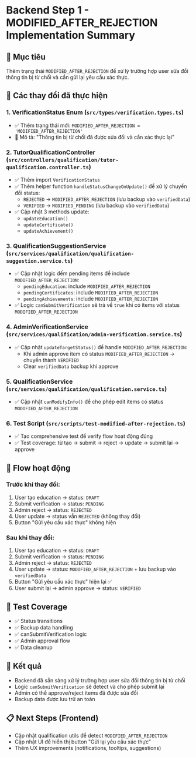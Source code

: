 # Backend Step 1 - MODIFIED_AFTER_REJECTION Implementation Summary

## 🎯 Mục tiêu

Thêm trạng thái `MODIFIED_AFTER_REJECTION` để xử lý trường hợp user sửa đổi thông tin bị từ chối và cần gửi lại yêu cầu xác thực.

## 📝 Các thay đổi đã thực hiện

### 1. **VerificationStatus Enum** (`src/types/verification.types.ts`)

- ✅ Thêm trạng thái mới: `MODIFIED_AFTER_REJECTION = 'MODIFIED_AFTER_REJECTION'`
- 📝 Mô tả: "Thông tin bị từ chối đã được sửa đổi và cần xác thực lại"

### 2. **TutorQualificationController** (`src/controllers/qualification/tutor-qualification.controller.ts`)

- ✅ Thêm import `VerificationStatus`
- ✅ Thêm helper function `handleStatusChangeOnUpdate()` để xử lý chuyển đổi status:
  - `REJECTED` → `MODIFIED_AFTER_REJECTION` (lưu backup vào `verifiedData`)
  - `VERIFIED` → `MODIFIED_PENDING` (lưu backup vào `verifiedData`)
- ✅ Cập nhật 3 methods update:
  - `updateEducation()`
  - `updateCertificate()`
  - `updateAchievement()`

### 3. **QualificationSuggestionService** (`src/services/qualification/qualification-suggestion.service.ts`)

- ✅ Cập nhật logic đếm pending items để include `MODIFIED_AFTER_REJECTION`:
  - `pendingEducation`: include `MODIFIED_AFTER_REJECTION`
  - `pendingCertificates`: include `MODIFIED_AFTER_REJECTION`
  - `pendingAchievements`: include `MODIFIED_AFTER_REJECTION`
- ✅ Logic `canSubmitVerification` sẽ trả về `true` khi có items với status `MODIFIED_AFTER_REJECTION`

### 4. **AdminVerificationService** (`src/services/qualification/admin-verification.service.ts`)

- ✅ Cập nhật `updateTargetStatus()` để handle `MODIFIED_AFTER_REJECTION`:
  - Khi admin approve item có status `MODIFIED_AFTER_REJECTION` → chuyển thành `VERIFIED`
  - Clear `verifiedData` backup khi approve

### 5. **QualificationService** (`src/services/qualification/qualification.service.ts`)

- ✅ Cập nhật `canModifyInfo()` để cho phép edit items có status `MODIFIED_AFTER_REJECTION`

### 6. **Test Script** (`src/scripts/test-modified-after-rejection.ts`)

- ✅ Tạo comprehensive test để verify flow hoạt động đúng
- ✅ Test coverage: từ tạo → submit → reject → update → submit lại → approve

## 🔄 Flow hoạt động

### Trước khi thay đổi:

1. User tạo education → status: `DRAFT`
2. Submit verification → status: `PENDING`
3. Admin reject → status: `REJECTED`
4. User update → status vẫn `REJECTED` (không thay đổi)
5. Button "Gửi yêu cầu xác thực" không hiện

### Sau khi thay đổi:

1. User tạo education → status: `DRAFT`
2. Submit verification → status: `PENDING`
3. Admin reject → status: `REJECTED`
4. User update → status: `MODIFIED_AFTER_REJECTION` + lưu backup vào `verifiedData`
5. Button "Gửi yêu cầu xác thực" hiện lại ✅
6. User submit lại → admin approve → status: `VERIFIED`

## 🧪 Test Coverage

- ✅ Status transitions
- ✅ Backup data handling
- ✅ canSubmitVerification logic
- ✅ Admin approval flow
- ✅ Data cleanup

## 🚀 Kết quả

- Backend đã sẵn sàng xử lý trường hợp user sửa đổi thông tin bị từ chối
- Logic `canSubmitVerification` sẽ detect và cho phép submit lại
- Admin có thể approve/reject items đã được sửa đổi
- Backup data được lưu trữ an toàn

## 📋 Next Steps (Frontend)

- Cập nhật qualification utils để detect `MODIFIED_AFTER_REJECTION`
- Cập nhật UI để hiển thị button "Gửi lại yêu cầu xác thực"
- Thêm UX improvements (notifications, tooltips, suggestions)
